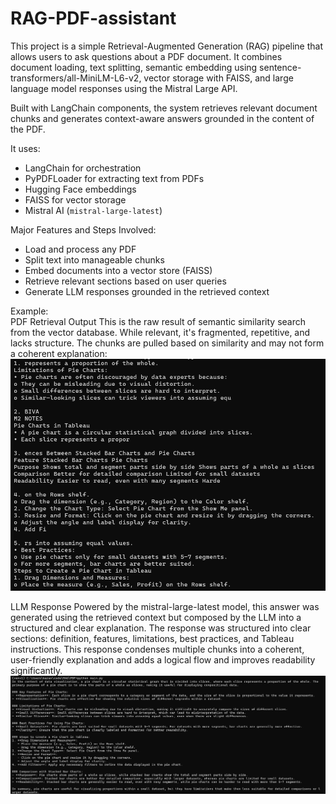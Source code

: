 # RAG-PDF-assistant
This project is a simple Retrieval-Augmented Generation (RAG) pipeline that allows users to ask questions about a PDF document. It combines document loading, text splitting, semantic embedding using sentence-transformers/all-MiniLM-L6-v2, vector storage with FAISS, and large language model responses using the Mistral Large API.

Built with LangChain components, the system retrieves relevant document chunks and generates context-aware answers grounded in the content of the PDF.

It uses:
- LangChain for orchestration
- PyPDFLoader for extracting text from PDFs
- Hugging Face embeddings 
- FAISS for vector storage
- Mistral AI (`mistral-large-latest`)

Major Features and Steps Involved:
- Load and process any PDF
- Split text into manageable chunks
- Embed documents into a vector store (FAISS)
- Retrieve relevant sections based on user queries
- Generate LLM responses grounded in the retrieved context

Example:  
PDF Retrieval Output
This is the raw result of semantic similarity search from the vector database. While relevant, it's fragmented, repetitive, and lacks structure. The chunks are pulled based on similarity and may not form a coherent explanation:
![PDF Retrieval](image.png)


LLM Response
Powered by the mistral-large-latest model, this answer was generated using the retrieved context but composed by the LLM into a structured and clear explanation. The response was structured into clear sections: definition, features, limitations, best practices, and Tableau instructions. This response condenses multiple chunks into a coherent, user-friendly explanation and adds a logical flow and improves readability significantly.
![LLM Response](llm_response.png)
